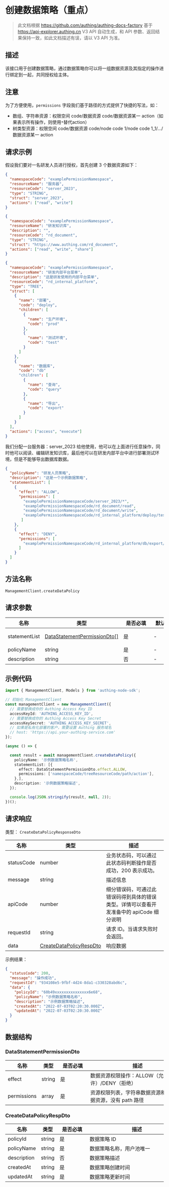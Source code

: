 # 创建数据策略（重点）

<!--
  警告⚠️：
  不要直接修改该文档，
  https://github.com/Authing/authing-docs-factory
  使用该项目进行生成
-->

<LastUpdated />

> 此文档根据 https://github.com/authing/authing-docs-factory 基于 https://api-explorer.authing.cn V3 API 自动生成，和 API 参数、返回结果保持一致，如此文档描述有误，请以 V3 API 为准。


  ## 描述
  该接口用于创建数据策略，通过数据策略你可以将一组数据资源及其指定的操作进行绑定到一起，共同授权给主体。
  ## 注意
为了方便使用，`permissions` 字段我们基于路径的方式提供了快捷的写法，如：
- 数组、字符串资源：权限空间 code/数据资源 code/数据资源某一 action（如果表示所有操作，则使用`*`替代action）
- 树类型资源：权限空间 code/数据资源 code/node code 1/node code 1_1/.../数据资源某一 action

## 请求示例
假设我们要对一名研发人员进行授权，首先创建 3 个数据资源如下：
```json
{
  "namespaceCode": "examplePermissionNamespace",
  "resourceName": "服务器",
  "resourceCode": "server_2023",
  "type": "STRING",
  "struct": "server_2023",
  "actions": ["read", "write"]
}
```
```json
{
  "namespaceCode": "examplePermissionNamespace",
  "resourceName": "研发知识库",
  "description": "",
  "resourceCode": "rd_document",
  "type": "STRING",
  "struct": "https://www.authing.com/rd_document",
  "actions": ["read", "write", "share"]
}
```
```json
{
  "namespaceCode": "examplePermissionNamespace",
  "resourceName": "研发内部平台菜单",
  "description": "这是研发使用的内部平台菜单",
  "resourceCode": "rd_internal_platform",
  "type": "TREE",
  "struct": [
    {
      "name": "部署",
      "code": "deploy",
      "children": [
        {
          "name": "生产环境",
          "code": "prod"
        },
        {
          "name": "测试环境",
          "code": "test"
        }
      ]
    },
    {
      "name": "数据库",
      "code": "db"
      "children": [
        {
          "name": "查询",
          "code": "query"
        },
        {
          "name": "导出",
          "code": "export"
        }
      ]
    }
  ],
  "actions": ["access", "execute"]
}
```
我们分配一台服务器：server_2023 给他使用，他可以在上面进行任意操作，同时他可以阅读、编辑研发知识库，最后他可以在研发内部平台中进行部署测试环境，但是不能够导出数据库数据。
```json
{
  "policyName": "研发人员策略",
  "description": "这是一个示例数据策略",
  "statementList": [
    {
      "effect": "ALLOW",
      "permissions": [ 
        "examplePermissionNamespaceCode/server_2023/*",
        "examplePermissionNamespaceCode/rd_document/read",
        "examplePermissionNamespaceCode/rd_document/write",
        "examplePermissionNamespaceCode/rd_internal_platform/deploy/test/execute"
       ]
    },
    {
      "effect": "DENY",
      "permissions": [ 
        "examplePermissionNamespaceCode/rd_internal_platform/db/export/execute"
      ]
    }
  ]
}
```


## 方法名称

`ManagementClient.createDataPolicy`

## 请求参数

| 名称 | 类型 | <div style="width:80px">是否必填</div> | <div style="width:60px">默认值</div> | <div style="width:300px">描述</div> | <div style="width:200px">示例值</div> |
| ---- | ---- | ---- | ---- | ---- | ---- |
| statementList | <a href="#DataStatementPermissionDto">DataStatementPermissionDto[]</a> | 是 | - | 数据权限列表，策略下数据资源权限列表 数组长度限制：5。 |  |
| policyName | string | 是 | - | 数据策略名称，用户池唯一  | `示例数据策略名称` |
| description | string | 否 | - | 数据策略描述  | `示例数据策略描述` |




## 示例代码

```ts
import { ManagementClient, Models } from 'authing-node-sdk';

// 初始化 ManagementClient
const managementClient = new ManagementClient({
  // 需要替换成你的 Authing Access Key ID
  accessKeyId: 'AUTHING_ACCESS_KEY_ID',
  // 需要替换成你的 Authing Access Key Secret
  accessKeySecret: 'AUTHING_ACCESS_KEY_SECRET',
  // 如果是私有化部署的客户，需要设置 Authing 服务域名
  // host: 'https://api.your-authing-service.com'
});

(async () => {

  const result = await managementClient.createDataPolicy({
    policyName: '示例数据策略名称',
    statementList: [{
      effect: DataStatementPermissionDto.effect.ALLOW,
      permissions: ['namespaceCode/treeResourceCode/path/action'],
    },],
    description: '示例数据策略描述',
  });

  console.log(JSON.stringify(result, null, 2));
})();

```




## 请求响应

类型： `CreateDataPolicyResponseDto`

| 名称 | 类型 | 描述 |
| ---- | ---- | ---- |
| statusCode | number | 业务状态码，可以通过此状态码判断操作是否成功，200 表示成功。 |
| message | string | 描述信息 |
| apiCode | number | 细分错误码，可通过此错误码得到具体的错误类型。详情可以查看开发准备中的 apiCode 细分说明 |
| requestId | string | 请求 ID。当请求失败时会返回。 |
| data | <a href="#CreateDataPolicyRespDto">CreateDataPolicyRespDto</a> | 响应数据 |



示例结果：

```json
{
  "statusCode": 200,
  "message": "操作成功",
  "requestId": "934108e5-9fbf-4d24-8da1-c330328abd6c",
  "data": {
    "policyId": "60b49xxxxxxxxxxxxxxx6e68",
    "policyName": "示例数据策略名称",
    "description": "示例数据策略描述",
    "createdAt": "2022-07-03T02:20:30.000Z",
    "updatedAt": "2022-07-03T02:20:30.000Z"
  }
}
```

## 数据结构


### <a id="DataStatementPermissionDto"></a> DataStatementPermissionDto

| 名称 | 类型 | <div style="width:80px">是否必填</div> | <div style="width:300px">描述</div> | <div style="width:200px">示例值</div> |
| ---- |  ---- | ---- | ---- | ---- |
| effect | string | 是 | 数据资源权限操作：ALLOW（允许）/DENY（拒绝）   | DENY |
| permissions | array | 是 | 资源权限列表，字符串数据资源和数组数据资源，没有 path 路径   |  `["namespaceCode/stringResourceCode/action","namespaceCode/arrayResourceCode/action","namespaceCode/treeResourceCode/path/action"]` |


### <a id="CreateDataPolicyRespDto"></a> CreateDataPolicyRespDto

| 名称 | 类型 | <div style="width:80px">是否必填</div> | <div style="width:300px">描述</div> | <div style="width:200px">示例值</div> |
| ---- |  ---- | ---- | ---- | ---- |
| policyId | string | 是 | 数据策略 ID   |  `60b49xxxxxxxxxxxxxxx6e68` |
| policyName | string | 是 | 数据策略名称，用户池唯一   |  `示例数据策略名称` |
| description | string | 否 | 数据策略描述   |  `示例数据策略描述` |
| createdAt | string | 是 | 数据策略创建时间   |  `2022-07-03T02:20:30.000Z` |
| updatedAt | string | 是 | 数据策略更新时间   |  `2022-07-03T02:20:30.000Z` |



